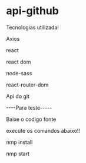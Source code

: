 # api-github
Tecnologias utilizada!

Axios

react

react dom

node-sass

react-router-dom

Api do git

----Para teste-----

Baixe o codigo fonte

execute os comandos abaixo!!

nmp install

nmp start

